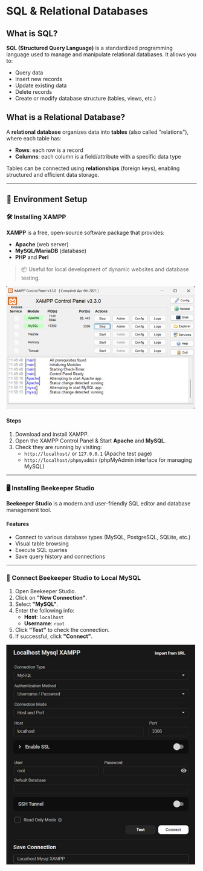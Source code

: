 # SQL & Relational Databases

## What is SQL?

**SQL (Structured Query Language)** is a standardized programming language used to manage and manipulate relational databases. It allows you to:

- Query data
- Insert new records
- Update existing data
- Delete records
- Create or modify database structure (tables, views, etc.)

## What is a Relational Database?

A **relational database** organizes data into **tables** (also called "relations"), where each table has:

- **Rows**: each row is a record
- **Columns**: each column is a field/attribute with a specific data type

Tables can be connected using **relationships** (foreign keys), enabling structured and efficient data storage.

---

## 🧰 Environment Setup

### 🛠️ Installing XAMPP

**XAMPP** is a free, open-source software package that provides:

- **Apache** (web server)
- **MySQL/MariaDB** (database)
- **PHP** and **Perl**

> 📦 Useful for local development of dynamic websites and database testing.

<img src="../../public/images/notes/xampp.jpg" alt="XAMPP" width="500" />

#### Steps

1. Download and install XAMPP.
2. Open the XAMPP Control Panel & Start **Apache** and **MySQL**.
3. Check they are running by visiting:
   - `http://localhost/` or `127.0.0.1` (Apache test page)
   - `http://localhost/phpmyadmin` (phpMyAdmin interface for managing MySQL)

---

### 🖥️ Installing Beekeeper Studio

**Beekeeper Studio** is a modern and user-friendly SQL editor and database management tool.

#### Features

- Connect to various database types (MySQL, PostgreSQL, SQLite, etc.)
- Visual table browsing
- Execute SQL queries
- Save query history and connections

---

### 🔌 Connect Beekeeper Studio to Local MySQL

1. Open Beekeeper Studio.
2. Click on **"New Connection"**.
3. Select **"MySQL"**.
4. Enter the following info:
   - **Host**: `localhost`
   - **Username**: `root`
5. Click **"Test"** to check the connection.
6. If successful, click **"Connect"**.

<img src="../../public/images/notes/beekeeper.jpg" alt="XAMPP" width="500" />
